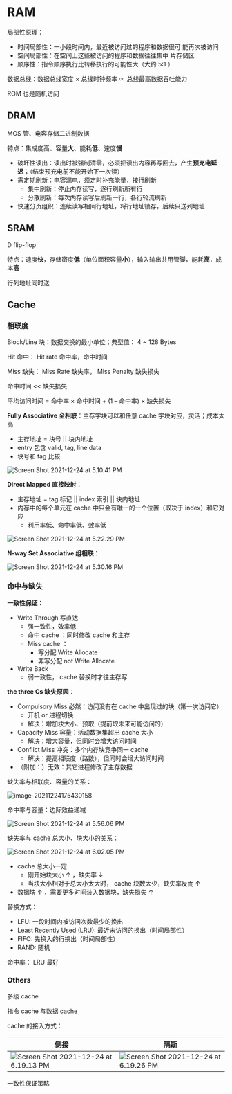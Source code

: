 # RAM

局部性原理：

- 时间局部性：一小段时间内，最近被访问过的程序和数据很可 能再次被访问
- 空间局部性：在空间上这些被访问的程序和数据往往集中 片存储区
- 顺序性：指令顺序执行比转移执行的可能性大（大约 5:1 ）

数据总线：数据总线宽度 × 总线时钟频率 ∝ 总线最高数据吞吐能力

ROM 也是随机访问

## DRAM

MOS 管、电容存储二进制数据

特点：集成度高、容量**大**、能耗**低**、速度**慢**

- 破坏性读出：读出时被强制清零，必须把读出内容再写回去，产生**预充电延迟**；（结束预充电前不能开始下一次读）
- 需定期刷新：电容漏电，须定时补充能量，按行刷新
    - 集中刷新：停止内存读写，逐行刷新所有行
    - 分散刷新：每次内存读写后刷新一行，各行轮流刷新
- 快速分页组织：连续读写相同行地址，将行地址锁存，后续只送列地址

## SRAM

D flip-flop

特点：速度**快**，存储密度**低**（单位面积容量**小**），输入输出共用管脚，能耗**高**，成本**高**

行列地址同时送

## Cache

### 相联度

Block/Line 块：数据交换的最小单位；典型值： 4 ~ 128 Bytes

Hit 命中： Hit rate 命中率，命中时间

Miss 缺失： Miss Rate 缺失率， Miss Penalty 缺失损失

命中时间 << 缺失损失

平均访问时间 = 命中率 × 命中时间 + (1 – 命中率) × 缺失损失

**Fully Associative 全相联**：主存字块可以和任意 cache 字块对应，灵活；成本太高

- 主存地址 = 块号 || 块内地址
- entry 包含 valid, tag, line data
- 块号和 tag 比较

![Screen Shot 2021-12-24 at 5.10.41 PM](5_RAM.assets/Screen%20Shot%202021-12-24%20at%205.10.41%20PM.png)

**Direct Mapped 直接映射**：

- 主存地址 = tag 标记 || index 索引 || 块内地址
- 内存中的每个单元在 cache 中只会有唯一的一个位置（取决于 index）和它对应
    - 利用率低、命中率低、效率低

![Screen Shot 2021-12-24 at 5.22.29 PM](5_RAM.assets/Screen%20Shot%202021-12-24%20at%205.22.29%20PM.png)



**N-way Set Associative 组相联**：

![Screen Shot 2021-12-24 at 5.30.16 PM](5_RAM.assets/Screen%20Shot%202021-12-24%20at%205.30.16%20PM.png)

### 命中与缺失

**一致性保证**：

- Write Through 写直达
    - 强一致性，效率低
    - 命中 cache ：同时修改 cache 和主存
    - Miss cache ：
        - 写分配 Write Allocate
        - 非写分配 not Write Allocate
- Write Back
    - 弱一致性， cache 替换时才往主存写

**the three Cs 缺失原因**：

- Compulsory Miss 必然：访问没有在 cache 中出现过的块（第一次访问它）
    - 开机 or 进程切换
    - 解决：增加块大小、预取（提前取未来可能访问的）
- Capacity Miss 容量：活动数据集超出 cache 大小
    - 解决：增大容量，但同时会增大访问时间
- Conflict Miss 冲突：多个内存块竞争同一 cache
    - 解决：提高相联度（路数），但同时会增大访问时间
- （附加：）无效：其它进程修改了主存数据

缺失率与相联度、容量的关系：

![image-20211224175430158](5_RAM.assets/image-20211224175430158.png)

命中率与容量：边际效益递减

![Screen Shot 2021-12-24 at 5.56.06 PM](5_RAM.assets/Screen%20Shot%202021-12-24%20at%205.56.06%20PM.png)

缺失率与 cache 总大小、块大小的关系：

![Screen Shot 2021-12-24 at 6.02.05 PM](5_RAM.assets/Screen%20Shot%202021-12-24%20at%206.02.05%20PM.png)

- cache 总大小一定
    - 刚开始块大小 ↑ ，缺失率 ↓ 
    - 当块大小相对于总大小太大时， cache 块数太少，缺失率反而 ↑
- 数据块 ↑ ，需要更多时间装入数据块，缺失损失 ↑

替换方式：

- LFU: 一段时间内被访问次数最少的换出
- Least Recently Used (LRU): 最近未访问的换出（时间局部性）
- FIFO: 先换入的行换出（时间局部性）
- RAND: 随机

命中率： LRU 最好

### Others

多级 cache

指令 cache 与数据 cache



cache 的接入方式：

| 侧接                                                         | 隔断                                                         |
| ------------------------------------------------------------ | ------------------------------------------------------------ |
| ![Screen Shot 2021-12-24 at 6.19.13 PM](5_RAM.assets/Screen%20Shot%202021-12-24%20at%206.19.13%20PM.png) | ![Screen Shot 2021-12-24 at 6.19.26 PM](5_RAM.assets/Screen%20Shot%202021-12-24%20at%206.19.26%20PM.png) |



一致性保证策略



